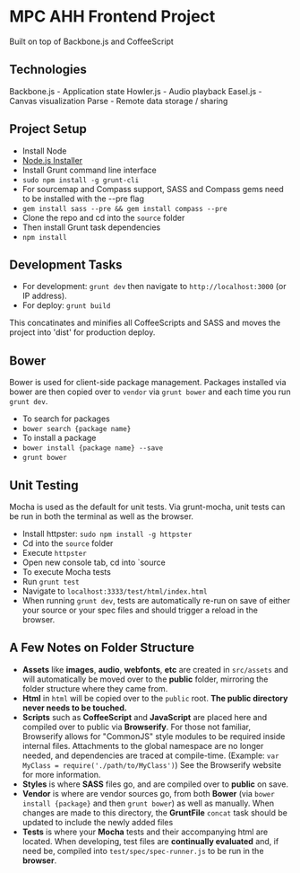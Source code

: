 MPC AHH Frontend Project
================================================================

Built on top of Backbone.js and CoffeeScript


Technologies
-----------
Backbone.js - Application state
Howler.js - Audio playback
Easel.js - Canvas visualization
Parse - Remote data storage / sharing


Project Setup
-------------
- Install Node
 - [Node.js Installer](http://nodejs.org/)
- Install Grunt command line interface
 - `sudo npm install -g grunt-cli`
- For sourcemap and Compass support, SASS and Compass gems need to be installed with the --pre flag
 - `gem install sass --pre && gem install compass --pre`
- Clone the repo and cd into the `source` folder
- Then install Grunt task dependencies
 - `npm install`



Development Tasks
-----------------
- For development: `grunt dev` then navigate to `http://localhost:3000` (or IP address).
- For deploy: `grunt build`

This concatinates and minifies all CoffeeScripts and SASS and moves the project into 'dist' for production deploy.


Bower
-----
Bower is used for client-side package management.  Packages installed via bower are then copied over to `vendor` via `grunt bower` and each time you run `grunt dev`.

- To search for packages
 - `bower search {package name}`
- To install a package
 - `bower install {package name} --save`
 - `grunt bower`


Unit Testing
------------
Mocha is used as the default for unit tests.  Via grunt-mocha, unit tests can be run in both the terminal as well as the browser.

- Install httpster:  `sudo npm install -g httpster`
- Cd into the `source` folder
- Execute `httpster`
- Open new console tab, cd into `source
- To execute Mocha tests
 - Run `grunt test`
 - Navigate to `localhost:3333/test/html/index.html`
- When running `grunt dev`, tests are automatically re-run on save of either your source or your spec files and should trigger a reload in the browser.


A Few Notes on Folder Structure
-------------------------------

- **Assets** like **images**, **audio**, **webfonts**, **etc** are created in `src/assets` and will automatically be moved over to the **public** folder, mirroring the folder structure where they came from.
- **Html** in `html` will be copied over to the `public` root.  **The public directory never needs to be touched.**
- **Scripts** such as **CoffeeScript** and **JavaScript** are placed here and compiled over to public via **Browserify**.  For those not familiar, Browserify allows for "CommonJS" style modules to be required inside internal files.  Attachments to the global namespace are no longer needed, and dependencies are traced at compile-time. (Example:  `var MyClass = require('./path/to/MyClass')`)  See the Browserify website for more information.
- **Styles** is where **SASS** files go, and are compiled over to **public** on save.
- **Vendor** is where are vendor sources go, from both **Bower** (via `bower install {package}` and then `grunt bower`) as well as manually.  When changes are made to this directory, the **GruntFile** `concat` task should be updated to include the newly added files
- **Tests** is where your **Mocha** tests and their accompanying html are located.  When developing, test files are **continually evaluated** and, if need be, compiled into `test/spec/spec-runner.js` to be run in the **browser**.
